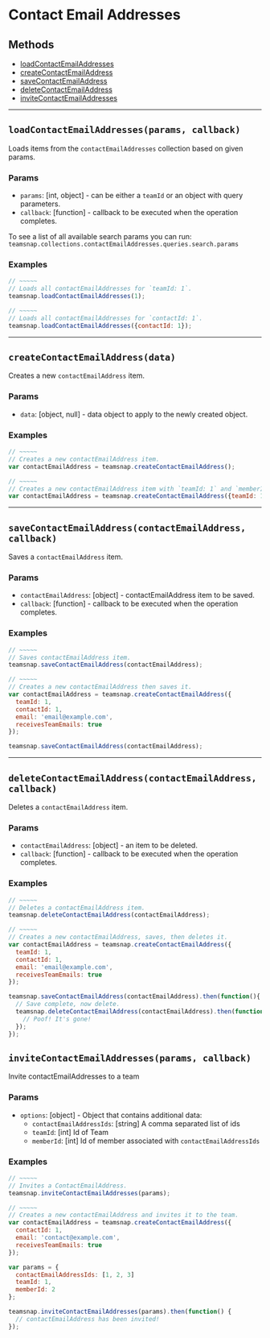 # Contact Email Addresses

## Methods

- [loadContactEmailAddresses](#loadContactEmailAddresses)
- [createContactEmailAddress](#createContactEmailAddress)
- [saveContactEmailAddress](#saveContactEmailAddress)
- [deleteContactEmailAddress](#deleteContactEmailAddress)
- [inviteContactEmailAddresses](#inviteContactEmailAddresses)


---
<a id="loadContactEmailAddresses"></a>
## `loadContactEmailAddresses(params, callback)`
Loads items from the `contactEmailAddresses` collection based on given params.

### Params
* `params`: [int, object] - can be either a `teamId` or an object with query parameters.
* `callback`: [function] - callback to be executed when the operation completes.

To see a list of all available search params you can run:
`teamsnap.collections.contactEmailAddresses.queries.search.params`

### Examples
```javascript
// ~~~~~
// Loads all contactEmailAddresses for `teamId: 1`.
teamsnap.loadContactEmailAddresses(1);

// ~~~~~
// Loads all contactEmailAddresses for `contactId: 1`.
teamsnap.loadContactEmailAddresses({contactId: 1});
```


---


<a id="createContactEmailAddress"></a>
## `createContactEmailAddress(data)`
Creates a new `contactEmailAddress` item.

### Params
* `data`: [object, null] - data object to apply to the newly created object.

### Examples
```javascript
// ~~~~~
// Creates a new contactEmailAddress item.
var contactEmailAddress = teamsnap.createContactEmailAddress();

// ~~~~~
// Creates a new contactEmailAddress item with `teamId: 1` and `memberId: 1`.
var contactEmailAddress = teamsnap.createContactEmailAddress({teamId: 1, memberId: 1});
```


---


<a id="saveContactEmailAddress"></a>
## `saveContactEmailAddress(contactEmailAddress, callback)`
Saves a `contactEmailAddress` item.

### Params
* `contactEmailAddress`: [object] - contactEmailAddress item to be saved.
* `callback`: [function] - callback to be executed when the operation completes.

### Examples
```javascript
// ~~~~~
// Saves contactEmailAddress item.
teamsnap.saveContactEmailAddress(contactEmailAddress);

// ~~~~~
// Creates a new contactEmailAddress then saves it.
var contactEmailAddress = teamsnap.createContactEmailAddress({
  teamId: 1,
  contactId: 1,
  email: 'email@example.com',
  receivesTeamEmails: true
});

teamsnap.saveContactEmailAddress(contactEmailAddress);
```


---


<a id="deleteContactEmailAddress"></a>
## `deleteContactEmailAddress(contactEmailAddress, callback)`
Deletes a `contactEmailAddress` item.

### Params
* `contactEmailAddress`: [object] - an item to be deleted.
* `callback`: [function] - callback to be executed when the operation completes.

### Examples
```javascript
// ~~~~~
// Deletes a contactEmailAddress item.
teamsnap.deleteContactEmailAddress(contactEmailAddress);

// ~~~~~
// Creates a new contactEmailAddress, saves, then deletes it.
var contactEmailAddress = teamsnap.createContactEmailAddress({
  teamId: 1,
  contactId: 1,
  email: 'email@example.com',
  receivesTeamEmails: true
});

teamsnap.saveContactEmailAddress(contactEmailAddress).then(function(){
  // Save complete, now delete.
  teamsnap.deleteContactEmailAddress(contactEmailAddress).then(function(){
    // Poof! It's gone!
  });
});
```
<a id="inviteContactEmailAddresses"></a>
## `inviteContactEmailAddresses(params, callback)`
Invite contactEmailAddresses to a team

### Params
* `options`: [object] - Object that contains additional data:
  * `contactEmailAddressIds`: [string] A comma separated list of ids
  * `teamId`: [int] Id of Team
  * `memberId`: [int] Id of member associated with `contactEmailAddressIds`

### Examples
```javascript
// ~~~~~
// Invites a ContactEmailAddress.
teamsnap.inviteContactEmailAddresses(params);

// ~~~~~
// Creates a new contactEmailAddress and invites it to the team.
var contactEmailAddress = teamsnap.createContactEmailAddress({
  contactId: 1,
  email: 'contact@example.com',
  receivesTeamEmails: true
});

var params = {
  contactEmailAddressIds: [1, 2, 3]
  teamId: 1,
  memberId: 2
};

teamsnap.inviteContactEmailAddresses(params).then(function() {
  // contactEmailAddress has been invited!
});
```
